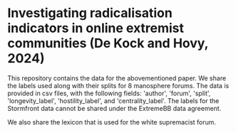 # Investigating radicalisation indicators in online extremist communities (De Kock and Hovy, 2024)

This repository contains the data for the abovementioned paper. We share the labels used along with their splits for 8 manosphere forums. The data is provided in csv files, with the following fields: 'author', 'forum', 'split', 'longevity_label', 'hostility_label', and 'centrality_label'. The labels for the Stormfront data cannot be shared under the ExtremeBB data agreement.

We also share the lexicon that is used for the white supremacist forum.
